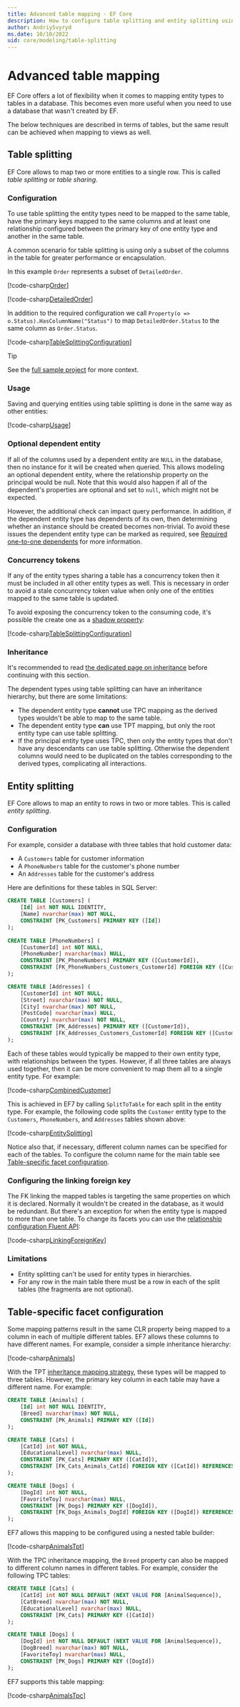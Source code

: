```yaml
---
title: Advanced table mapping - EF Core
description: How to configure table splitting and entity splitting using Entity Framework Core.
author: AndriySvyryd
ms.date: 10/10/2022
uid: core/modeling/table-splitting
---
```


# Advanced table mapping

EF Core offers a lot of flexibility when it comes to mapping entity types to tables in a database. This becomes even more useful when you need to use a database that wasn't created by EF.

The below techniques are described in terms of tables, but the same result can be achieved when mapping to views as well.

## Table splitting

EF Core allows to map two or more entities to a single row. This is called _table splitting_ or _table sharing_.

### Configuration

To use table splitting the entity types need to be mapped to the same table, have the primary keys mapped to the same columns and at least one relationship configured between the primary key of one entity type and another in the same table.

A common scenario for table splitting is using only a subset of the columns in the table for greater performance or encapsulation.

In this example `Order` represents a subset of `DetailedOrder`.

[!code-csharp[Order](../../../samples/core/Modeling/TableSplitting/Order.cs?name=Order)]

[!code-csharp[DetailedOrder](../../../samples/core/Modeling/TableSplitting/DetailedOrder.cs?name=DetailedOrder)]

In addition to the required configuration we call `Property(o => o.Status).HasColumnName("Status")` to map `DetailedOrder.Status` to the same column as `Order.Status`.

[!code-csharp[TableSplittingConfiguration](../../../samples/core/Modeling/TableSplitting/TableSplittingContext.cs?name=TableSplitting)]

> [!TIP]
> See the [full sample project](https://github.com/dotnet/EntityFramework.Docs/tree/main/samples/core/Modeling/TableSplitting) for more context.

### Usage

Saving and querying entities using table splitting is done in the same way as other entities:

[!code-csharp[Usage](../../../samples/core/Modeling/TableSplitting/Program.cs?name=Usage)]

### Optional dependent entity

If all of the columns used by a dependent entity are `NULL` in the database, then no instance for it will be created when queried. This allows modeling an optional dependent entity, where the relationship property on the principal would be null. Note that this would also happen if all of the dependent's properties are optional and set to `null`, which might not be expected.

However, the additional check can impact query performance. In addition, if the dependent entity type has dependents of its own, then determining whether an instance should be created becomes non-trivial. To avoid these issues the dependent entity type can be marked as required, see [Required one-to-one dependents](xref:core/modeling/relationships#one-to-one) for more information.

### Concurrency tokens

If any of the entity types sharing a table has a concurrency token then it must be included in all other entity types as well. This is necessary in order to avoid a stale concurrency token value when only one of the entities mapped to the same table is updated.

To avoid exposing the concurrency token to the consuming code, it's possible the create one as a [shadow property](xref:core/modeling/shadow-properties):

[!code-csharp[TableSplittingConfiguration](../../../samples/core/Modeling/TableSplitting/TableSplittingContext.cs?name=ConcurrencyToken&highlight=2)]

### Inheritance

It's recommended to read [the dedicated page on inheritance](xref:core/modeling/inheritance) before continuing with this section.

The dependent types using table splitting can have an inheritance hierarchy, but there are some limitations:

- The dependent entity type __cannot__ use TPC mapping as the derived types wouldn't be able to map to the same table.
- The dependent entity type __can__ use TPT mapping, but only the root entity type can use table splitting.
- If the principal entity type uses TPC, then only the entity types that don't have any descendants can use table splitting. Otherwise the dependent columns would need to be duplicated on the tables corresponding to the derived types, complicating all interactions.

## Entity splitting

EF Core allows to map an entity to rows in two or more tables. This is called _entity splitting_.

### Configuration

For example, consider a database with three tables that hold customer data:

- A `Customers` table for customer information
- A `PhoneNumbers` table for the customer's phone number
- An `Addresses` table for the customer's address

Here are definitions for these tables in SQL Server:

```sql
CREATE TABLE [Customers] (
    [Id] int NOT NULL IDENTITY,
    [Name] nvarchar(max) NOT NULL,
    CONSTRAINT [PK_Customers] PRIMARY KEY ([Id])
);
    
CREATE TABLE [PhoneNumbers] (
    [CustomerId] int NOT NULL,
    [PhoneNumber] nvarchar(max) NULL,
    CONSTRAINT [PK_PhoneNumbers] PRIMARY KEY ([CustomerId]),
    CONSTRAINT [FK_PhoneNumbers_Customers_CustomerId] FOREIGN KEY ([CustomerId]) REFERENCES [Customers] ([Id]) ON DELETE CASCADE
);

CREATE TABLE [Addresses] (
    [CustomerId] int NOT NULL,
    [Street] nvarchar(max) NOT NULL,
    [City] nvarchar(max) NOT NULL,
    [PostCode] nvarchar(max) NULL,
    [Country] nvarchar(max) NOT NULL,
    CONSTRAINT [PK_Addresses] PRIMARY KEY ([CustomerId]),
    CONSTRAINT [FK_Addresses_Customers_CustomerId] FOREIGN KEY ([CustomerId]) REFERENCES [Customers] ([Id]) ON DELETE CASCADE
);
```

Each of these tables would typically be mapped to their own entity type, with relationships between the types. However, if all three tables are always used together, then it can be more convenient to map them all to a single entity type. For example:

<!--
    public class Customer
    {
        public Customer(string name, string street, string city, string? postCode, string country)
        {
            Name = name;
            Street = street;
            City = city;
            PostCode = postCode;
            Country = country;
        }

        public int Id { get; set; }
        public string Name { get; set; }
        public string? PhoneNumber { get; set; }
        public string Street { get; set; }
        public string City { get; set; }
        public string? PostCode { get; set; }
        public string Country { get; set; }
    }
-->
[!code-csharp[CombinedCustomer](../../../samples/core/Miscellaneous/NewInEFCore7/ModelBuildingSample.cs?name=CombinedCustomer)]

This is achieved in EF7 by calling `SplitToTable` for each split in the entity type. For example, the following code splits the `Customer` entity type to the `Customers`, `PhoneNumbers`, and `Addresses` tables shown above:

<!--
            modelBuilder.Entity<Customer>(
                entityBuilder =>
                {
                    entityBuilder
                        .ToTable("Customers")
                        .SplitToTable(
                            "PhoneNumbers",
                            tableBuilder =>
                            {
                                tableBuilder.Property(customer => customer.Id).HasColumnName("CustomerId");
                                tableBuilder.Property(customer => customer.PhoneNumber);
                            })
                        .SplitToTable(
                            "Addresses",
                            tableBuilder =>
                            {
                                tableBuilder.Property(customer => customer.Id).HasColumnName("CustomerId");
                                tableBuilder.Property(customer => customer.Street);
                                tableBuilder.Property(customer => customer.City);
                                tableBuilder.Property(customer => customer.PostCode);
                                tableBuilder.Property(customer => customer.Country);
                            });
                });
-->
[!code-csharp[EntitySplitting](../../../samples/core/Miscellaneous/NewInEFCore7/ModelBuildingSample.cs?name=EntitySplitting)]

Notice also that, if necessary, different column names can be specified for each of the tables. To configure the column name for the main table see [Table-specific facet configuration](#table-specific-facet-configuration).

### Configuring the linking foreign key

The FK linking the mapped tables is targeting the same properties on which it is declared. Normally it wouldn't be created in the database, as it would be redundant. But there's an exception for when the entity type is mapped to more than one table. To change its facets you can use the [relationship configuration Fluent API](xref:core/modeling/relationships#foreign-key):

<!--
            modelBuilder.Entity<Customer>()
                .HasOne<Customer>()
                .WithOne()
                .HasForeignKey<Customer>(a => a.Id)
                .OnDelete(DeleteBehavior.Restrict);
-->
[!code-csharp[LinkingForeignKey](../../../samples/core/Miscellaneous/NewInEFCore7/ModelBuildingSample.cs?name=LinkingForeignKey)]

### Limitations

- Entity splitting can't be used for entity types in hierarchies.
- For any row in the main table there must be a row in each of the split tables (the fragments are not optional).

## Table-specific facet configuration

Some mapping patterns result in the same CLR property being mapped to a column in each of multiple different tables. EF7 allows these columns to have different names. For example, consider a simple inheritance hierarchy:

<!--
    public class Animal
    {
        public int Id { get; set; }
        public string Breed { get; set; } = null!;
    }

    public class Cat : Animal
    {
        public string? EducationalLevel { get; set; }
    }

    public class Dog : Animal
    {
        public string? FavoriteToy { get; set; }
    }
-->
[!code-csharp[Animals](../../../samples/core/Miscellaneous/NewInEFCore7/ModelBuildingSample.cs?name=Animals)]

With the TPT [inheritance mapping strategy](xref:core/modeling/inheritance), these types will be mapped to three tables. However, the primary key column in each table may have a different name. For example:

```sql
CREATE TABLE [Animals] (
    [Id] int NOT NULL IDENTITY,
    [Breed] nvarchar(max) NOT NULL,
    CONSTRAINT [PK_Animals] PRIMARY KEY ([Id])
);

CREATE TABLE [Cats] (
    [CatId] int NOT NULL,
    [EducationalLevel] nvarchar(max) NULL,
    CONSTRAINT [PK_Cats] PRIMARY KEY ([CatId]),
    CONSTRAINT [FK_Cats_Animals_CatId] FOREIGN KEY ([CatId]) REFERENCES [Animals] ([Id]) ON DELETE CASCADE
);

CREATE TABLE [Dogs] (
    [DogId] int NOT NULL,
    [FavoriteToy] nvarchar(max) NULL,
    CONSTRAINT [PK_Dogs] PRIMARY KEY ([DogId]),
    CONSTRAINT [FK_Dogs_Animals_DogId] FOREIGN KEY ([DogId]) REFERENCES [Animals] ([Id]) ON DELETE CASCADE
);
```

EF7 allows this mapping to be configured using a nested table builder:

<!--
            modelBuilder.Entity<Animal>().ToTable("Animals");

            modelBuilder.Entity<Cat>()
                .ToTable(
                    "Cats",
                    tableBuilder => tableBuilder.Property(cat => cat.Id).HasColumnName("CatId"));

            modelBuilder.Entity<Dog>()
                .ToTable(
                    "Dogs",
                    tableBuilder => tableBuilder.Property(dog => dog.Id).HasColumnName("DogId"));
-->
[!code-csharp[AnimalsTpt](../../../samples/core/Miscellaneous/NewInEFCore7/ModelBuildingSample.cs?name=AnimalsTpt)]

With the TPC inheritance mapping, the `Breed` property can also be mapped to different column names in different tables. For example, consider the following TPC tables:

```sql
CREATE TABLE [Cats] (
    [CatId] int NOT NULL DEFAULT (NEXT VALUE FOR [AnimalSequence]),
    [CatBreed] nvarchar(max) NOT NULL,
    [EducationalLevel] nvarchar(max) NULL,
    CONSTRAINT [PK_Cats] PRIMARY KEY ([CatId])
);

CREATE TABLE [Dogs] (
    [DogId] int NOT NULL DEFAULT (NEXT VALUE FOR [AnimalSequence]),
    [DogBreed] nvarchar(max) NOT NULL,
    [FavoriteToy] nvarchar(max) NULL,
    CONSTRAINT [PK_Dogs] PRIMARY KEY ([DogId])
);
```

EF7 supports this table mapping:

<!--
            modelBuilder.Entity<Animal>().UseTpcMappingStrategy();

            modelBuilder.Entity<Cat>()
                .ToTable(
                    "Cats",
                    builder =>
                    {
                        builder.Property(cat => cat.Id).HasColumnName("CatId");
                        builder.Property(cat => cat.Breed).HasColumnName("CatBreed");
                    });

            modelBuilder.Entity<Dog>()
                .ToTable(
                    "Dogs",
                    builder =>
                    {
                        builder.Property(dog => dog.Id).HasColumnName("DogId");
                        builder.Property(dog => dog.Breed).HasColumnName("DogBreed");
                    });
-->
[!code-csharp[AnimalsTpc](../../../samples/core/Miscellaneous/NewInEFCore7/ModelBuildingSample.cs?name=AnimalsTpc)]
